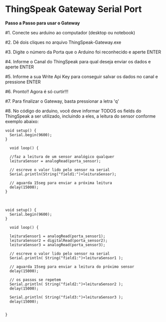 # ThingSpeak Gateway Serial Port


**Passo a Passo para usar o Gateway**

#1. Conecte seu arduino ao computador (desktop ou notebook)
 
#2. Dê dois cliques no arquivo ThingSpeak-Gateway.exe 

#3. Digite o número da Porta que o Arduino foi reconhecido e aperte ENTER

#4. Informe o Canal do ThingSpeak para qual deseja enviar os dados e aperte ENTER

#5. Informe a sua Write Api Key para conseguir salvar os dados no canal e pressione ENTER

#6. Pronto!! Agora é só curtir!!!

#7. Para finalizar o Gateway, basta pressionar a letra 'q'

#8. No código do arduino, você deve informar TODOS os fields do ThingSpeak a ser utilizado, incluindo a eles, a leitura do sensor conforme exemplo abaixo:


```
void setup() {
  Serial.begin(9600);  
}

  void loop() {
  
  //faz a leitura de um sensor analógico qualquer 
  leituraSensor = analogRead(porta_sensor);
  
  // escreve o valor lido pelo sensor na serial
  Serial.println(String("field1:")+leituraSensor);

  // aguarda 15seg para enviar a próxima leitura
  delay(15000);
}
```

<br>


```
void setup() {
  Serial.begin(9600);  
}

  void loop() {
  
  leituraSensor1 = analogRead(porta_sensor1);
  leituraSensor2 = digitalRead(porta_sensor2);
  leituraSensor3 = analogRead(porta_sensor3);
  
  // escreve o valor lido pelo sensor na serial  
  Serial.println( String("field1:")+leituraSensor1 );  
  
  // aguarda 15seg para enviar a leitura do próximo sensor
  delay(15000);
  
  // os passos se repetem
  Serial.println( String("field2:")+leituraSensor2 );  
  delay(15000);
  
  Serial.println( String("field3:")+leituraSensor3 );  
  delay(15000);
  
  
}
```
